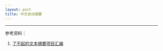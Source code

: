 ```yaml
---
layout: post
title: 中文自动摘要
---
```




--- 
参考资料：
1. [了不起的文本摘要项目汇编](https://github.com/mathsyouth/awesome-text-summarization)
